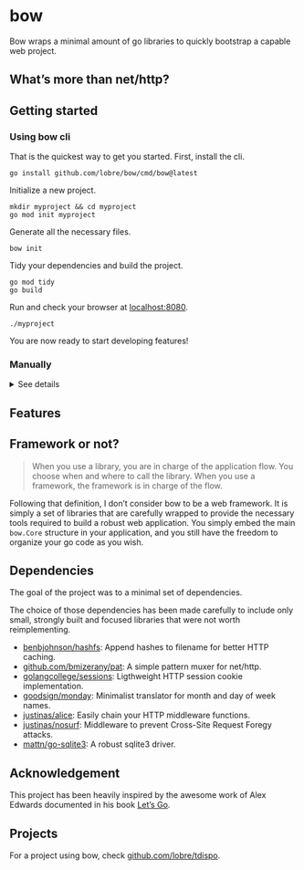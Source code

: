 # bow

Bow wraps a minimal amount of go libraries to quickly bootstrap a capable web project.

## What’s more than net/http?

## Getting started

### Using bow cli

That is the quickest way to get you started. First, install the cli.

```
go install github.com/lobre/bow/cmd/bow@latest
```

Initialize a new project.

```
mkdir myproject && cd myproject
go mod init myproject
```

Generate all the necessary files.

```
bow init
```

Tidy your dependencies and build the project.

```
go mod tidy
go build
```

Run and check your browser at [localhost:8080](https://localhost:8080).

```
./myproject
```

You are now ready to start developing features!

### Manually

<details>
  <summary>See details</summary>


  First, initialize a new project.
  
  ```
  mkdir myproject && cd myproject
  go mod init myproject
  ```
  
  Gather the dependencies.
  
  ```
  go get github.com/bmizerany/pat
  go get github.com/lobre/bow
  ```
  
  You will then need to define a base HTML layout.
  
  ```
  mkdir -p views/layouts
  cat views/layouts/base.html
  
  <!DOCTYPE html>
  <html lang="us">
    <head>
      <meta charset="utf-8" />
      <meta name="csrf-token" content="{{ csrf }}" />
      <meta name="viewport" content="width=device-width, initial-scale=1, minimum-scale=1" />
  
      <title>{{ template "title" . }}</title>
  
      <link href='/{{ hash "assets/style.css" }}' rel="stylesheet">
      <link rel="icon" href='/{{ hash "assets/favicon.ico" }}'>
  
      {{ block "head"  . }}{{ end }}
    </head>
  
    <body>
      <nav>
        <a href="/">{{ "Home" }}</a>
      </nav>
  
      <main>
        {{ template "main" . }}
      </main>
    </body>
  </html>
  ```
  
  > **_NOTE:_** The folders `views` and `layouts` cannot be renamed, and the base layout should be named `base.html`.
  
  Then, let’s create a first HTML page.
  
  ```
  cat views/home.html
  
  {{ define "title" }}{{ "Home" }}{{ end }}
  
  <div>"Hello World"</div>
  ```
  
  Now, let’s create an assets folder in which you can add your favicon and your css style which will be empty for now.
  
  ```
  mkdir assets
  cp <your_icon> assets/favicon.ico
  touch assets/style.css
  ```
  
  It is now the time to start implementing our go code! Create a `main.go`.
  
  You will need a `fs.FS` for those just created assets and templates. It is recommended to use an embed, so that they will be contained in your final binary. Add this at the top of your `main.go` file.
  
  ```
  //go:embed assets
  //go:embed views
  var fsys embed.FS
  ```
  
  Bow brings a `bow.Core` structure that should be embedded in your own struct. I have defined this struct `application` here in the `main.go` as well.
  
  ```
  type application struct {
  	*bow.Core
  
  	// your future own fields
  }
  ```
  
  Then create your main func, define an instance of this struct and configure bow.
  
  ```
  func main() {
  	app := application{}
  	app.Core, err_ = bow.NewCore(fsys)
  	if err != nil {
  		panic(err)
  	}
  }
  ```
  
  We now need to define our application routes. Add this other function to your `main.go`.
  
  ```
  func (app *application) routes() http.Handler {
  	chain := app.DynChain()
  	mux := pat.New()
  	mux.Get("/assets/", app.FileServer())
  	mux.Get("/", chain.ThenFunc(app.home))
  	return app.StdChain().Then(mux)
  }
  ```
  
  And also our home handler that tells to render the page named `home` and that will correspond to our `views/home.html`.
  
  ```
  func (app *application) home(w http.ResponseWriter, r *http.Request) {
  	app.Views.Render(w, r, "home", nil)
  }
  ```
  
  To finish, at the end of your `main.go`, create an `http.Server` and run the app.
  
  ```
  func main() {
  	app := application{}
  	app.Core, err_ = bow.NewCore(fsys)
  	if err != nil {
  		panic(err)
  	}
  	
  	srv := &http.Server{
  		Addr:         ":8080",
  		Handler:      app.routes(),
  		IdleTimeout:  time.Minute,
  		ReadTimeout:  10 * time.Second,
  		WriteTimeout: 30 * time.Second,
  	}
  	
  	err := app.Run(srv)
  	if err != nil {
  		panic(err)
  	}
  }
  ```
  
  > **_NOTE:_** Make sure to format your `main.go` and auto-import the dependencies.
  
  Build the project.
  
  ```
  go build
  ```
  
  Finally, run and check your browser at [localhost:8080](https://localhost:8080).
  
  ```
  ./myproject
  ```
  
  You are now ready to start developing features!
</details>

## Features

## Framework or not?

> When you use a library, you are in charge of the application flow. You choose when and where to call the library. When you use a framework, the framework is in charge of the flow.

Following that definition, I don’t consider bow to be a web framework. It is simply a set of libraries that are carefully wrapped to provide the necessary tools required to build a robust web application. You simply embed the main `bow.Core` structure in your application, and you still have the freedom to organize your go code as you wish.

## Dependencies

The goal of the project was to a minimal set of dependencies.

The choice of those dependencies has been made carefully to include only small, strongly built and focused libraries that were not worth reimplementing.

- [benbjohnson/hashfs](https://github.com/benbjohnson/hashfs): Append hashes to filename for better HTTP caching.
- [github.com/bmizerany/pat](https://github.com/bmizerany/pat): A simple pattern muxer for net/http.
- [golangcollege/sessions](https://github.com/golangcollege/sessions): Ligthweight HTTP session cookie implementation.
- [goodsign/monday](https://github.com/goodsign/monday): Minimalist translator for month and day of week names.
- [justinas/alice](https://github.com/justinas/alice): Easily chain your HTTP middleware functions.
- [justinas/nosurf](https://github.com/justinas/nosurf): Middleware to prevent Cross-Site Request Foregy attacks.
- [mattn/go-sqlite3](https://github.com/mattn/go-sqlite3): A robust sqlite3 driver.

## Acknowledgement

This project has been heavily inspired by the awesome work of Alex Edwards documented in his book [Let’s Go](https://lets-go.alexedwards.net/).

## Projects

For a project using bow, check [github.com/lobre/tdispo](https://github.com/lobre/tdispo).
